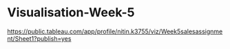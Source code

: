 # Visualisation-Week-5
https://public.tableau.com/app/profile/nitin.k3755/viz/Week5salesassignment/Sheet1?publish=yes
